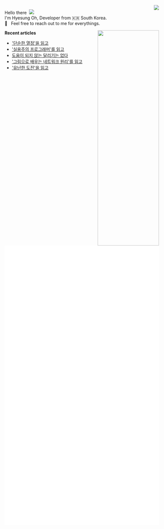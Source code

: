 <img align="right" src="https://hits.seeyoufarm.com/api/count/incr/badge.svg?url=https%3A%2F%2Fgithub.com%2Fhyesungoh%2Fhit-counter&count_bg=%238be9fd&title_bg=%2344475a&icon=riotgames.svg&icon_color=%23E7E7E7&title=hits&edge_flat=false">

<p align="left">

Hello there&nbsp; <img width=40 src="https://cdn.jsdelivr.net/gh/Th3Wall/assets-cdn/PersonalGithubReadme/HandGreet.gif" width="35px" /><br/>
I'm Hyesung Oh, Developer from :kr: South Korea. <br/>
💬 &nbsp; Feel free to reach out to me for everythings.<br/>

</p>

<img align="right" src="https://render.gitanimals.org/lines/hyesungoh?pet-id=589962073398233318" width="200" height="700" />  

<p align="left">

**Recent articles**
<!-- BLOG-POST-LIST:START -->
- [&#39;단순한 열정&#39;을 읽고](https://www.hyesungoh.xyz/단순한-열정)
- [&#39;실용주의 프로그래머&#39;를 읽고](https://www.hyesungoh.xyz/실용주의-프로그래머)
- [도움이 되지 않는 달리기는 없다](https://www.hyesungoh.xyz/first-half-of-2024)
- [&#39;그림으로 배우는 네트워크 원리&#39;를 읽고](https://www.hyesungoh.xyz/그림으로-배우는-네트워크-원리)
- [&#39;유난한 도전&#39;을 읽고](https://www.hyesungoh.xyz/유난한-도전)
<!-- BLOG-POST-LIST:END -->

![Metrics](/github-metrics.svg)

</p>
